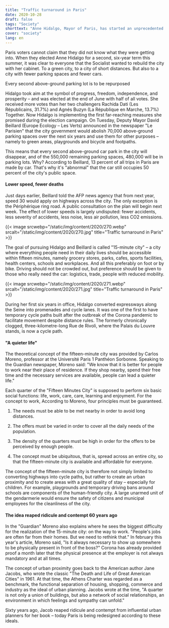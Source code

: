 ```yaml
---
title: "Traffic turnaround in Paris"
date: 2020-10-28
draft: false
tags: "Society"
shorttext: "Anne Hidalgo, Mayor of Paris, has started an unprecedented renovation of her city."
cover: "society"
lang: en
---
```


Paris voters cannot claim that they did not know what they were getting into. When they elected Anne Hidalgo for a second, six-year term this summer, it was clear to everyone that the Socialist wanted to rebuild the city with her cabinet. To a green city, to a city of short distances. But also to a city with fewer parking spaces and fewer cars.

Every second above-ground parking lot is to be repurposed

Hidalgo took aim at the symbol of progress, freedom, independence, and prosperity – and was elected at the end of June with half of all votes. She received more votes than her two challengers Rachida Dati (Les Républicains, 31.7%) and Agnés Buzyn (La République en Marche, 13.7%) Together. Now Hidalgo is implementing the first far-reaching measures she promised during the election campaign. On Tuesday, Deputy Mayor David Beillard (Europe Ecology – Les Verts) announced in the newspaper "Le Parisien" that the city government would abolish 70,000 above-ground parking spaces over the next six years and use them for other purposes – namely to green areas, playgrounds and bicycle and footpaths.

This means that every second above-ground car park in the city will disappear, and of the 550,000 remaining parking spaces, 480,000 will be in parking lots. Why? According to Beillard, 13 percent of all trips in Paris are made by car. That's why it's "abnormal" that the car still occupies 50 percent of the city's public space.

#### Lower speed, fewer deaths

Just days earlier, Beillard told the AFP news agency that from next year, speed 30 would apply on highways across the city. The only exception is the Périphérique ring road. A public consultation on the plan will begin next week. The effect of lower speeds is largely undisputed: fewer accidents, less severity of accidents, less noise, less air pollution, less CO2 emissions.

{{< image srcwebp="/static/img/content/2020/270.webp" srcalt="/static/img/content/2020/270.jpg" title="Traffic turnaround in Paris" >}}

The goal of pursuing Hidalgo and Beillard is called "15-minute city" – a city where everything people need in their daily lives should be accessible within fifteen minutes, namely grocery stores, parks, cafes, sports facilities, health centers, schools and workplaces. And all this preferably on foot or by bike. Driving should not be crowded out, but preference should be given to those who really need the car: logistics, trade, people with reduced mobility.

{{< image srcwebp="/static/img/content/2020/271.webp" srcalt="/static/img/content/2020/271.jpg" title="Traffic turnaround in Paris" >}}

During her first six years in office, Hidalgo converted expressways along the Seine into promenades and cycle lanes. It was one of the first to have temporary cycle paths built after the outbreak of the Corona pandemic to facilitate movement despite distance rules. The formerly chronically clogged, three-kilometre-long Rue de Rivoli, where the Palais du Louvre stands, is now a cycle path.

#### "A quieter life"

The theoretical concept of the fifteen-minute city was provided by Carlos Moreno, professor at the Université Paris 1 Panthéon Sorbonne. Speaking to the Guardian newspaper, Moreno said: "We know that it is better for people to work near their place of residence. If they shop nearby, spend their free time and the necessary services are available, people can lead a quieter life."

Each quarter of the "Fifteen Minutes City" is supposed to perform six basic social functions: life, work, care, care, learning and enjoyment. For the concept to work, According to Moreno, four principles must be guaranteed.

  1. The needs must be able to be met nearby in order to avoid long distances.

  2. The offers must be varied in order to cover all the daily needs of the population.

  3. The density of the quarters must be high in order for the offers to be perceived by enough people.

  4. The concept must be ubiquitous, that is, spread across an entire city, so that the fifteen-minute city is available and affordable for everyone.

The concept of the fifteen-minute city is therefore not simply limited to converting highways into cycle paths, but rather to create an urban proximity and to create areas with a great quality of stay – especially for children. For example, playgrounds and temporary driving bans around schools are components of the human-friendly city. A large unarmed unit of the gendarmerie would ensure the safety of citizens and municipal employees for the cleanliness of the city.

#### The idea reaped ridicule and contempt 60 years ago

In the "Guardian" Moreno also explains where he sees the biggest difficulty for the realization of the 15-minute city: on the way to work. "People's jobs are often far from their homes. But we need to rethink that." In february this year's article, Moreno said, "Is it always necessary to show up somewhere to be physically present in front of the boss?" Corona has already provided proof a month later that the physical presence at the employer is not always mandatory and at all times.

The concept of urban proximity goes back to the American author Jane Jacobs, who wrote the classic "The Death and Life of Great American Cities" in 1961. At that time, the Athens Charter was regarded as a benchmark, the functional separation of housing, shopping, commerce and industry as the ideal of urban planning. Jacobs wrote at the time, "A quarter is not only a union of buildings, but also a network of social relationships, an environment in which feelings and sympathy can unfold."

Sixty years ago, Jacob reaped ridicule and contempt from influential urban planners for her book – today Paris is being redesigned according to these ideals.
